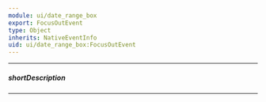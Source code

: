 ```yaml
---
module: ui/date_range_box
export: FocusOutEvent
type: Object
inherits: NativeEventInfo
uid: ui/date_range_box:FocusOutEvent
---
```

---
##### shortDescription
<!-- Description goes here -->

---
<!-- Description goes here -->